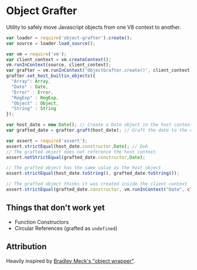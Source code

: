 
Object Grafter
==============
Utility to safely move Javascript objects from one V8 context to another.

``` javascript
var loader = require('object-grafter').create();
var source = loader.load_source();

var vm = require('vm');
var client_context = vm.createContext();
vm.runInContext(source, client_context);
var grafter = vm.runInContext('ObjectGrafter.create()', client_context);
grafter.set_host_builtin_objects({
  "Array": Array,
  "Date" : Date,
  "Error" : Error,
  "RegExp" : RegExp,
  "Object" : Object,
  "String" : String
});

var host_date = new Date(); // Create a Date object in the host context
var grafted_date = grafter.graft(host_date); // Graft the date to the client context

var assert = require('assert');
assert.strictEqual(host_date.constructor,Date); // Duh
// The grafted object does not reference the host context
assert.notStrictEqual(grafted_date.constructor,Date); 

// The grafted object has the same value as the host object
assert.strictEqual(host_date.toString(), grafted_date.toString()); 

// The grafted object thinks it was created inside the client context
assert.strictEqual(grafted_date.constructor, vm.runInContext("Date", client_context));
```

## Things that don't work yet
- Function Constructors
- Circular References (grafted as `undefined`)

## Attribution
Heavily inspired by [Bradley Meck's "object wrapper"](http://bit.ly/MZHS6k).
